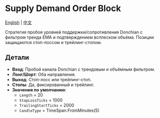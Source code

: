 # Supply Demand Order Block
[English](README.md) | [中文](README_cn.md)

Стратегия пробоя уровней поддержки/сопротивления Donchian с фильтром тренда EMA и подтверждением всплеском объёма. Позиции защищаются стоп-лоссом и трейлинг-стопом.

## Детали

- **Вход**: Пробой канала Donchian с трендовым и объёмным фильтром.
- **Лонг/Шорт**: Оба направления.
- **Выход**: Стоп-лосс или трейлинг-стоп.
- **Стопы**: Да, фиксированный и трейлинг.
- **Значения по умолчанию**:
  - `Length` = 20
  - `StopLossTicks` = 1000
  - `TrailingStartTicks` = 2000
  - `CandleType` = TimeSpan.FromMinutes(5)

